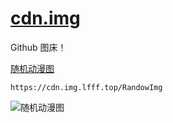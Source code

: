 # [cdn.img](https://gh.img.lfff.top/)

Github 图床！

[随机动漫图](https://cdn.img.lfff.top/RandowImg)

```
https://cdn.img.lfff.top/RandowImg
```

![随机动漫图](https://cdn.img.lfff.top/RandowImg?th=1)
